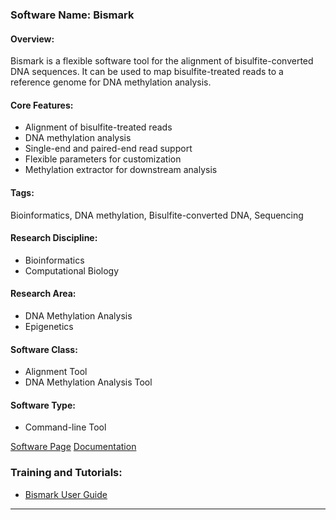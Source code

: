 ### Software Name: Bismark

#### Overview:
Bismark is a flexible software tool for the alignment of bisulfite-converted DNA sequences. It can be used to map bisulfite-treated reads to a reference genome for DNA methylation analysis.

#### Core Features:
- Alignment of bisulfite-treated reads
- DNA methylation analysis
- Single-end and paired-end read support
- Flexible parameters for customization
- Methylation extractor for downstream analysis

#### Tags:
Bioinformatics, DNA methylation, Bisulfite-converted DNA, Sequencing

#### Research Discipline:
- Bioinformatics
- Computational Biology

#### Research Area:
- DNA Methylation Analysis
- Epigenetics

#### Software Class:
- Alignment Tool
- DNA Methylation Analysis Tool

#### Software Type:
- Command-line Tool

[Software Page](https://www.bioinformatics.babraham.ac.uk/projects/bismark/)
[Documentation](https://github.com/FelixKrueger/Bismark/blob/master/README.md)

### Training and Tutorials:
- [Bismark User Guide](https://rawgit.com/FelixKrueger/Bismark/master/Docs/Bismark_UserGuide.html)
--------------------------------------
